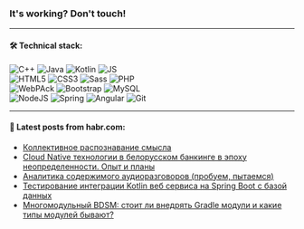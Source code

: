 ### It's working? Don't touch!

---

#### 🛠️ Technical stack:

![C++](https://img.shields.io/badge/C++-informational?logo=c%2B%2B&style=flat&logoColor=white&color=9C033A)
![Java](https://img.shields.io/badge/Java-informational?logo=java&style=flat&logoColor=white&color=007396)
![Kotlin](https://img.shields.io/badge/Kotlin-informational?logo=Kotlin&style=flat&logoColor=white&color=0095D5)
![JS](https://img.shields.io/badge/JS-informational?logo=javaScript&style=flat&logoColor=black&color=F7Df1E) <br>
![HTML5](https://img.shields.io/badge/HTML5-informational?logo=html5&style=flat&logoColor=white&color=E34F26)
![CSS3](https://img.shields.io/badge/CSS3-informational?logo=css3&style=flat&logoColor=white&color=157286)
![Sass](https://img.shields.io/badge/Saas-informational?logo=sass&style=flat&logoColor=white&color=hotpink)
![PHP](https://img.shields.io/badge/PHP-informational?logo=php&style=flat&logoColor=white&color=777BB4) <br>
![WebPAck](https://img.shields.io/badge/WebPack-informational?logo=webPack&style=flat&logoColor=white&color=FF6F00)
![Bootstrap](https://img.shields.io/badge/Bootstrap-informational?logo=Bootstrap&style=flat&logoColor=white&color=7952B3)
![MySQL](https://img.shields.io/badge/MySQL-informational?logo=MySQL&style=flat&logoColor=white&color=00f) <br>
![NodeJS](https://img.shields.io/badge/NodeJS-informational?logo=node.js&style=flat&logoColor=white&color=43853D)
![Spring](https://img.shields.io/badge/Spring-informational?logo=Spring&style=flat&logoColor=white&color=0A9EDC)
![Angular](https://img.shields.io/badge/Vue-informational?logo=vue.js&style=flat&logoColor=white&color=red)
![Git](https://img.shields.io/badge/Git-informational?logo=git&style=flat&logoColor=white&color=darkorange)

___

#### 💬 Latest posts from habr.com:

<!-- BLOG-POST-LIST:START -->
- [Коллективное распознавание смысла](https://habr.com/ru/post/667646/?utm_source=habrahabr&utm_medium=rss&utm_campaign=667646)
- [Cloud Native технологии в белорусском банкинге в эпоху неопределенности. Опыт и планы](https://habr.com/ru/post/667836/?utm_source=habrahabr&utm_medium=rss&utm_campaign=667836)
- [Аналитика содержимого аудиоразговоров &lpar;пробуем, пытаемся&rpar;](https://habr.com/ru/post/667824/?utm_source=habrahabr&utm_medium=rss&utm_campaign=667824)
- [Тестирование интеграции Kotlin веб сервиса на Spring Boot с базой данных](https://habr.com/ru/post/667632/?utm_source=habrahabr&utm_medium=rss&utm_campaign=667632)
- [Многомодульный BDSM: стоит ли внедрять Gradle модули и какие типы модулей бывают?](https://habr.com/ru/post/667776/?utm_source=habrahabr&utm_medium=rss&utm_campaign=667776)
<!-- BLOG-POST-LIST:END -->
